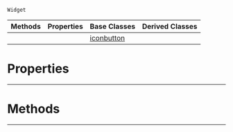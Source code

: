  `Widget`

|Methods|Properties|Base Classes|Derived Classes|
|---|---|---|---|
| | |[iconbutton](https://plasmaengine.github.io/PlasmaDocs/Plasma1/C++/code_reference/class_reference/iconbutton.markdown)| |


 #  Properties


---  
 #  Methods


---  
 

 